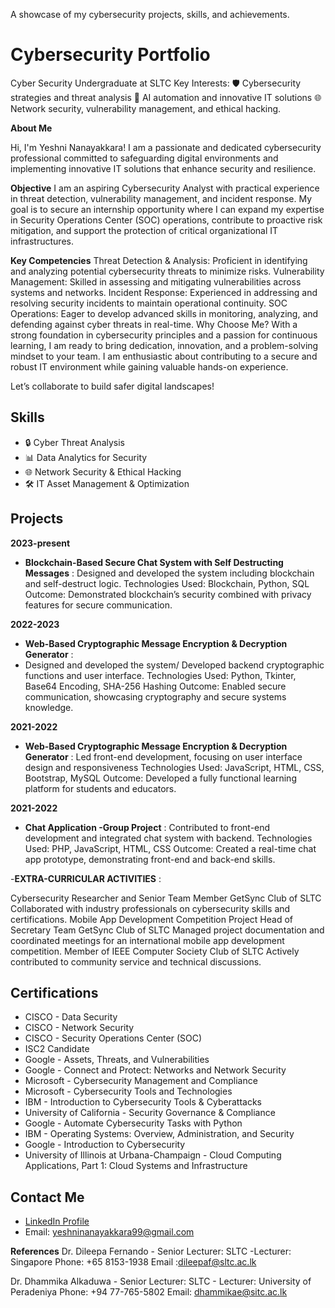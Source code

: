 A showcase of my cybersecurity projects, skills, and achievements.
# Cybersecurity Portfolio 

Cyber Security Undergraduate at SLTC Key Interests: 
🛡️ Cybersecurity strategies and threat analysis 
🤖 AI automation and innovative IT solutions 
🌐 Network security, vulnerability management, and ethical hacking.

**About Me**

Hi, I'm Yeshni Nanayakkara! I am a passionate and dedicated cybersecurity professional committed to safeguarding digital environments and implementing innovative IT solutions that enhance security and resilience.

**Objective**
I am an aspiring Cybersecurity Analyst with practical experience in threat detection, vulnerability management, and incident response. My goal is to secure an internship opportunity where I can expand my expertise in Security Operations Center (SOC) operations, contribute to proactive risk mitigation, and support the protection of critical organizational IT infrastructures.

**Key Competencies**
Threat Detection & Analysis: Proficient in identifying and analyzing potential cybersecurity threats to minimize risks.
Vulnerability Management: Skilled in assessing and mitigating vulnerabilities across systems and networks.
Incident Response: Experienced in addressing and resolving security incidents to maintain operational continuity.
SOC Operations: Eager to develop advanced skills in monitoring, analyzing, and defending against cyber threats in real-time.
Why Choose Me?
With a strong foundation in cybersecurity principles and a passion for continuous learning, I am ready to bring dedication, innovation, and a problem-solving mindset to your team. I am enthusiastic about contributing to a secure and robust IT environment while gaining valuable hands-on experience.

Let’s collaborate to build safer digital landscapes!

## Skills  
- 🔒 Cyber Threat Analysis  
- 📊 Data Analytics for Security  
- 🌐 Network Security & Ethical Hacking  
- 🛠️ IT Asset Management & Optimization

## Projects

**2023-present**
- **Blockchain-Based Secure Chat System with Self Destructing Messages** :
Designed and developed the system including blockchain and self-destruct logic.
Technologies Used: Blockchain, Python, SQL
Outcome: Demonstrated blockchain’s security combined with privacy features for secure communication.

**2022-2023**
- **Web-Based Cryptographic Message Encryption & Decryption Generator** :
- Designed and developed the system/ Developed backend cryptographic functions and user interface.
Technologies Used:  Python, Tkinter, Base64 Encoding, SHA-256 Hashing
Outcome: Enabled secure communication, showcasing cryptography and secure systems knowledge.

**2021-2022**
 - **Web-Based Cryptographic Message Encryption & Decryption Generator** : 
Led front-end development, focusing on user interface design and responsiveness
Technologies Used: JavaScript, HTML, CSS, Bootstrap, MySQL
Outcome: Developed a fully functional learning platform for students and educators.

**2021-2022**
- **Chat Application -Group Project** :
Contributed to front-end development and integrated chat system with backend.
Technologies Used: PHP, JavaScript, HTML, CSS
Outcome: Created a real-time chat app prototype, demonstrating front-end and back-end skills.

-**EXTRA-CURRICULAR ACTIVITIES** :

Cybersecurity Researcher and Senior Team Member GetSync Club of SLTC Collaborated with industry professionals on cybersecurity skills and certifications. Mobile App Development Competition Project Head of Secretary Team GetSync Club of SLTC Managed project documentation and coordinated meetings for an international mobile app development competition. Member of IEEE Computer Society Club of SLTC Actively contributed to community service and technical discussions.
 
## Certifications 
- CISCO - Data Security
- CISCO - Network Security
- CISCO - Security Operations Center (SOC)
- ISC2 Candidate
- Google - Assets, Threats, and Vulnerabilities
- Google - Connect and Protect: Networks and Network Security
- Microsoft - Cybersecurity Management and Compliance
- Microsoft - Cybersecurity Tools and Technologies
- IBM - Introduction to Cybersecurity Tools & Cyberattacks
- University of California - Security Governance & Compliance
- Google - Automate Cybersecurity Tasks with Python
- IBM - Operating Systems: Overview, Administration, and Security
- Google - Introduction to Cybersecurity
- University of Illinois at Urbana-Champaign - Cloud Computing Applications, Part 1: Cloud Systems and Infrastructure

## Contact Me
- [LinkedIn Profile](https://it.linkedin.com/in/yeshninanayakkara) 
- Email: yeshninanayakkara99@gmail.com

**References**
Dr. Dileepa Fernando - Senior Lecturer: SLTC -Lecturer: Singapore
Phone: +65 8153-1938
Email :dileepaf@sltc.ac.lk

Dr. Dhammika Alkaduwa - Senior Lecturer: SLTC - Lecturer: University of Peradeniya
Phone: +94  77-765-5802
Email: dhammikae@sitc.ac.lk

